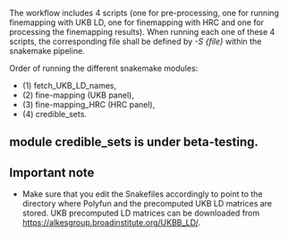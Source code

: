 The workflow includes 4 scripts (one for pre-processing, one for running finemapping with UKB LD, one for finemapping with HRC and one for processing the finemapping results).
When running each one of these 4 scripts, the corresponding file shall be defined by *-S {file}* within the snakemake pipeline.

Order of running the different snakemake modules: 
- (1) fetch_UKB_LD_names,
- (2) fine-mapping (UKB panel),
- (3) fine-mapping_HRC (HRC panel), 
- (4) credible_sets.
## module credible_sets is under beta-testing.

## Important note
- Make sure that you edit the Snakefiles accordingly to point to the directory where Polyfun and the precomputed UKB LD matrices are stored.
UKB precomputed LD matrices can be downloaded from https://alkesgroup.broadinstitute.org/UKBB_LD/. 
